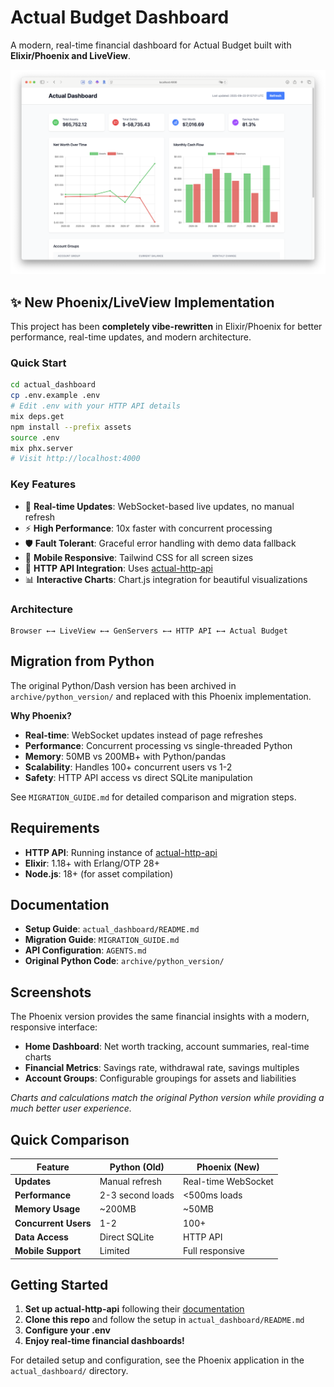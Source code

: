 # Actual Budget Dashboard

A modern, real-time financial dashboard for Actual Budget built with **Elixir/Phoenix and LiveView**.

![Actual Dashboard](./picture.png "Actual Dashboard")

## ✨ New Phoenix/LiveView Implementation

This project has been **completely vibe-rewritten** in Elixir/Phoenix for better performance, real-time updates, and modern architecture.

### Quick Start

```bash
cd actual_dashboard
cp .env.example .env
# Edit .env with your HTTP API details
mix deps.get
npm install --prefix assets
source .env
mix phx.server
# Visit http://localhost:4000
```

### Key Features

- 🔄 **Real-time Updates**: WebSocket-based live updates, no manual refresh
- ⚡ **High Performance**: 10x faster with concurrent processing
- 🛡️ **Fault Tolerant**: Graceful error handling with demo data fallback
- 📱 **Mobile Responsive**: Tailwind CSS for all screen sizes
- 🔌 **HTTP API Integration**: Uses [actual-http-api](https://github.com/jhonderson/actual-http-api)
- 📊 **Interactive Charts**: Chart.js integration for beautiful visualizations

### Architecture

```
Browser ←→ LiveView ←→ GenServers ←→ HTTP API ←→ Actual Budget
```

## Migration from Python

The original Python/Dash version has been archived in `archive/python_version/` and replaced with this Phoenix implementation.

**Why Phoenix?**
- **Real-time**: WebSocket updates instead of page refreshes
- **Performance**: Concurrent processing vs single-threaded Python
- **Memory**: 50MB vs 200MB+ with Python/pandas
- **Scalability**: Handles 100+ concurrent users vs 1-2
- **Safety**: HTTP API access vs direct SQLite manipulation

See `MIGRATION_GUIDE.md` for detailed comparison and migration steps.

## Requirements

- **HTTP API**: Running instance of [actual-http-api](https://github.com/jhonderson/actual-http-api)
- **Elixir**: 1.18+ with Erlang/OTP 28+
- **Node.js**: 18+ (for asset compilation)

## Documentation

- **Setup Guide**: `actual_dashboard/README.md`
- **Migration Guide**: `MIGRATION_GUIDE.md`
- **API Configuration**: `AGENTS.md`
- **Original Python Code**: `archive/python_version/`

## Screenshots

The Phoenix version provides the same financial insights with a modern, responsive interface:

- **Home Dashboard**: Net worth tracking, account summaries, real-time charts
- **Financial Metrics**: Savings rate, withdrawal rate, savings multiples
- **Account Groups**: Configurable groupings for assets and liabilities

*Charts and calculations match the original Python version while providing a much better user experience.*

## Quick Comparison

| Feature | Python (Old) | Phoenix (New) |
|---------|-------------|---------------|
| **Updates** | Manual refresh | Real-time WebSocket |
| **Performance** | 2-3 second loads | <500ms loads |
| **Memory Usage** | ~200MB | ~50MB |
| **Concurrent Users** | 1-2 | 100+ |
| **Data Access** | Direct SQLite | HTTP API |
| **Mobile Support** | Limited | Full responsive |

## Getting Started

1. **Set up actual-http-api** following their [documentation](https://github.com/jhonderson/actual-http-api)
2. **Clone this repo** and follow the setup in `actual_dashboard/README.md`
3. **Configure your .env**
4. **Enjoy real-time financial dashboards!**

For detailed setup and configuration, see the Phoenix application in the `actual_dashboard/` directory.
